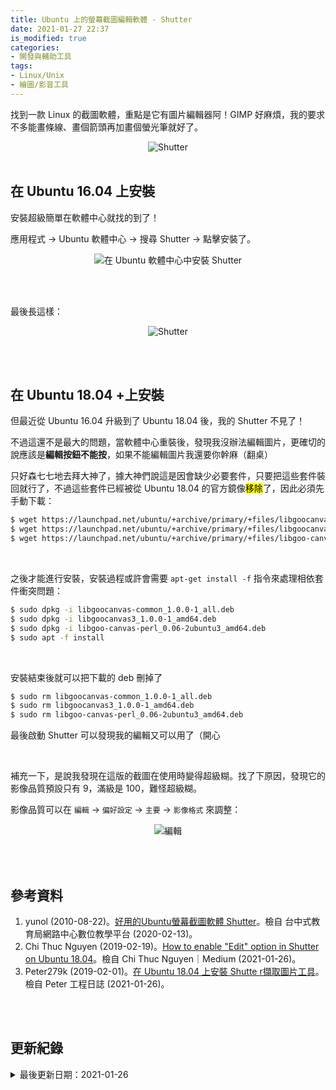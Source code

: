 ```yaml
---
title: Ubuntu 上的螢幕截圖編輯軟體 - Shutter
date: 2021-01-27 22:37
is_modified: true
categories:
- 開發與輔助工具
tags:
- Linux/Unix
- 繪圖/影音工具
--- 
```


找到一款 Linux 的截圖軟體，重點是它有圖片編輯器阿！GIMP 好麻煩，我的要求不多能畫條線、畫個箭頭再加畫個螢光筆就好了。

<!--more-->
<center> <img src="https://i.imgur.com/xqJC4QV.png" alt="Shutter"></center>

<br>

## 在 Ubuntu 16.04 上安裝

安裝超級簡單在軟體中心就找的到了！

應用程式 → Ubuntu 軟體中心 → 搜尋 Shutter → 點擊安裝了。
<center> <img src="https://i.imgur.com/vHvLaNL.jpg" alt="在 Ubuntu 軟體中心中安裝 Shutter"></center>

<br><br>

最後長這樣：
<center> <img src="https://i.imgur.com/GW0aBea.png" alt="Shutter"></center>

<br><br> 

## 在 Ubuntu 18.04 +上安裝

但最近從 Ubuntu 16.04 升級到了 Ubuntu 18.04 後，我的 Shutter 不見了！

不過這還不是最大的問題，當軟體中心重裝後，發現我沒辦法編輯圖片，更確切的說應該是**編輯按鈕不能按**，如果不能編輯圖片我還要你幹麻（翻桌） 

只好森七七地去拜大神了，據大神們說這是因會缺少必要套件，只要把這些套件裝回就行了，不過這些套件已經被從 Ubuntu 18.04 的官方鏡像<mark>移除</mark>了，因此必須先手動下載：

```bash
$ wget https://launchpad.net/ubuntu/+archive/primary/+files/libgoocanvas-common_1.0.0-1_all.deb
$ wget https://launchpad.net/ubuntu/+archive/primary/+files/libgoocanvas3_1.0.0-1_amd64.deb
$ wget https://launchpad.net/ubuntu/+archive/primary/+files/libgoo-canvas-perl_0.06-2ubuntu3_amd64.deb
```

<br>

之後才能進行安裝，安裝過程或許會需要 `apt-get install -f` 指令來處理相依套件衝突問題：

```bash
$ sudo dpkg -i libgoocanvas-common_1.0.0-1_all.deb
$ sudo dpkg -i libgoocanvas3_1.0.0-1_amd64.deb
$ sudo dpkg -i libgoo-canvas-perl_0.06-2ubuntu3_amd64.deb
$ sudo apt -f install
```

<br>

安裝結束後就可以把下載的 deb 刪掉了

```bash
$ sudo rm libgoocanvas-common_1.0.0-1_all.deb
$ sudo rm libgoocanvas3_1.0.0-1_amd64.deb
$ sudo rm libgoo-canvas-perl_0.06-2ubuntu3_amd64.deb
```

最後啟動 Shutter 可以發現我的編輯又可以用了（開心

<br>

補充一下，是說我發現在這版的截圖在使用時變得超級糊。找了下原因，發現它的影像品質預設只有 9，滿級是 100，難怪超級糊。


影像品質可以在 `編輯` → `偏好設定` → `主要` → `影像格式` 來調整：

<center> <img src="https://i.imgur.com/H6CZEJU.png?1" alt="編輯"></center>


<br><br> 

## 參考資料 
1. yunol (2010-08-22)。[好用的Ubuntu螢幕截圖軟體 Shutter](http://elesson.tc.edu.tw/~yunol/shutter/)。檢自 台中式教育局網路中心數位教學平台 (2020-02-13)。
2. Chi Thuc Nguyen (2019-02-19)。[How to enable "Edit" option in Shutter on Ubuntu 18.04](https://thucnc.medium.com/how-to-enable-edit-option-in-shutter-on-ubuntu-18-04-e8b2c8dcc58)。檢自 Chi Thuc Nguyen｜Medium (2021-01-26)。
3. Peter279k (2019-02-01)。[在 Ubuntu 18.04 上安裝 Shutte r擷取圖片工具](https://peterli.website/%E5%9C%A8ubuntu-18-04%E4%B8%8A%E5%AE%89%E8%A3%9Dshutter%E6%93%B7%E5%8F%96%E5%9C%96%E7%89%87%E5%B7%A5%E5%85%B7/)。檢自 Peter 工程日誌 (2021-01-26)。

<br><br> 

## 更新紀錄
<details>
  <summary>最後更新日期：2021-01-26</summary>
  <ul class="timestamp">
    　<li>2021-01-27 更新：新增 在 Ubuntu 18.04 +上安裝</li>
    　<li>2020-02-13 發布</li>
    　<li>2020-02-13 完稿</li>
  </ul>
</details>